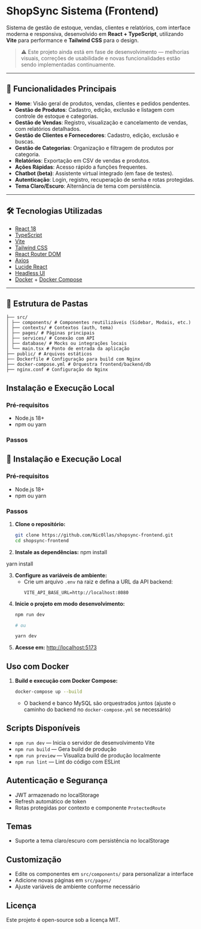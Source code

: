 # ShopSync Sistema (Frontend)

Sistema de gestão de estoque, vendas, clientes e relatórios, com interface moderna e responsiva, desenvolvido em **React + TypeScript**, utilizando **Vite** para performance e **Tailwind CSS** para o design.

> ⚠️ Este projeto ainda está em fase de desenvolvimento — melhorias visuais, correções de usabilidade e novas funcionalidades estão sendo implementadas continuamente.

---

## 🚀 Funcionalidades Principais

- **Home**: Visão geral de produtos, vendas, clientes e pedidos pendentes.
- **Gestão de Produtos**: Cadastro, edição, exclusão e listagem com controle de estoque e categorias.
- **Gestão de Vendas**: Registro, visualização e cancelamento de vendas, com relatórios detalhados.
- **Gestão de Clientes e Fornecedores**: Cadastro, edição, exclusão e buscas.
- **Gestão de Categorias**: Organização e filtragem de produtos por categoria.
- **Relatórios**: Exportação em CSV de vendas e produtos.
- **Ações Rápidas**: Acesso rápido a funções frequentes.
- **Chatbot (beta)**: Assistente virtual integrado (em fase de testes).
- **Autenticação**: Login, registro, recuperação de senha e rotas protegidas.
- **Tema Claro/Escuro**: Alternância de tema com persistência.

---

## 🛠️ Tecnologias Utilizadas

- [React 18](https://react.dev/)
- [TypeScript](https://www.typescriptlang.org/)
- [Vite](https://vitejs.dev/)
- [Tailwind CSS](https://tailwindcss.com/)
- [React Router DOM](https://reactrouter.com/)
- [Axios](https://axios-http.com/)
- [Lucide React](https://lucide.dev/)
- [Headless UI](https://headlessui.dev/)
- [Docker](https://www.docker.com/) + [Docker Compose](https://docs.docker.com/compose/)

---

## 📁 Estrutura de Pastas
```
├── src/
│ ├── components/ # Componentes reutilizáveis (Sidebar, Modais, etc.)
│ ├── contexts/ # Contextos (auth, tema)
│ ├── pages/ # Páginas principais
│ ├── services/ # Conexão com API
│ ├── database/ # Mocks ou integrações locais
│ └── main.tsx # Ponto de entrada da aplicação
├── public/ # Arquivos estáticos
├── Dockerfile # Configuração para build com Nginx
├── docker-compose.yml # Orquestra frontend/backend/db
├── nginx.conf # Configuração do Nginx

```

## Instalação e Execução Local

### Pré-requisitos
- Node.js 18+
- npm ou yarn

### Passos

## 🧪 Instalação e Execução Local

### Pré-requisitos
- Node.js 18+
- npm ou yarn

### Passos

1. **Clone o repositório:**
   ```bash
   git clone https://github.com/Nic0llas/shopsync-frontend.git
   cd shopsync-frontend

2. **Instale as dependências:**
npm install

yarn install

3. **Configure as variáveis de ambiente:**
   - Crie um arquivo `.env` na raiz e defina a URL da API backend:
     ```
     VITE_API_BASE_URL=http://localhost:8080

     ```
4. **Inicie o projeto em modo desenvolvimento:**
   ```bash
   npm run dev

   # ou
   
   yarn dev
   ```
5. **Acesse em:** [http://localhost:5173](http://localhost:5173)

## Uso com Docker

1. **Build e execução com Docker Compose:**
   ```bash
   docker-compose up --build
   ```
   - O backend e banco MySQL são orquestrados juntos (ajuste o caminho do backend no `docker-compose.yml` se necessário)

## Scripts Disponíveis

- `npm run dev` — Inicia o servidor de desenvolvimento Vite
- `npm run build` — Gera build de produção
- `npm run preview` — Visualiza build de produção localmente
- `npm run lint` — Lint do código com ESLint

## Autenticação e Segurança
- JWT armazenado no localStorage
- Refresh automático de token
- Rotas protegidas por contexto e componente `ProtectedRoute`

## Temas
- Suporte a tema claro/escuro com persistência no localStorage

## Customização
- Edite os componentes em `src/components/` para personalizar a interface
- Adicione novas páginas em `src/pages/`
- Ajuste variáveis de ambiente conforme necessário

## Licença
Este projeto é open-source sob a licença MIT.